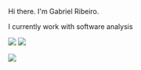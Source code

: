 Hi there. I'm Gabriel Ribeiro.

I currently work with software analysis


![](https://media.giphy.com/media/cnbsOTkEJnq0/giphy.gif)
![](https://media3.giphy.com/media/kmQREsvNQrhrHdkN7G/giphy.gif?)




<picture>
<source 
  srcset="https://github-readme-stats.vercel.app/api?username=Gabo700&show_icons=true&theme=dark"
  media="(prefers-color-scheme: dark)"
/>
<source
  srcset="https://github-readme-stats.vercel.app/api?username=Gabo700&show_icons=true"
  media="(prefers-color-scheme: light), (prefers-color-scheme: no-preference)"
/>
<img src="https://github-readme-stats.vercel.app/api?username=Gabo700&show_icons=true" />
</picture>


